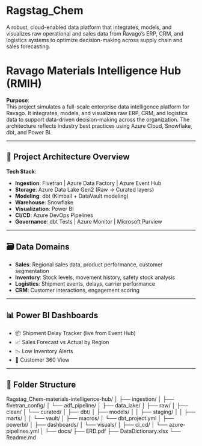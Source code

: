# Ragstag_Chem
A robust, cloud-enabled data platform that integrates, models, and visualizes raw operational and sales data from Ravago’s ERP, CRM, and logistics systems to optimize decision-making across supply chain and sales forecasting.

# Ravago Materials Intelligence Hub (RMIH)

**Purpose**:  
This project simulates a full-scale enterprise data intelligence platform for Ravago. It integrates, models, and visualizes raw ERP, CRM, and logistics data to support data-driven decision-making across the organization. The architecture reflects industry best practices using Azure Cloud, Snowflake, dbt, and Power BI.

---

## 🧱 Project Architecture Overview

**Tech Stack**:
- **Ingestion**: Fivetran | Azure Data Factory | Azure Event Hub
- **Storage**: Azure Data Lake Gen2 (Raw → Curated layers)
- **Modeling**: dbt (Kimball + DataVault modeling)
- **Warehouse**: Snowflake
- **Visualization**: Power BI
- **CI/CD**: Azure DevOps Pipelines
- **Governance**: dbt Tests | Azure Monitor | Microsoft Purview

---

## 🗃️ Data Domains

- **Sales**: Regional sales data, product performance, customer segmentation
- **Inventory**: Stock levels, movement history, safety stock analysis
- **Logistics**: Shipment events, delays, carrier performance
- **CRM**: Customer interactions, engagement scoring

---

## 📊 Power BI Dashboards

- 📦 Shipment Delay Tracker (live from Event Hub)
- 📈 Sales Forecast vs Actual by Region
- 📉 Low Inventory Alerts
- 🧾 Customer 360 View

---

## 📂 Folder Structure

Ragstag_Chem-materials-intelligence-hub/
│
├── ingestion/
│ ├── fivetran_config/
│ └── adf_pipeline/
│
├── data_lake/
│ ├── raw/
│ ├── clean/
│ └── curated/
│
├── dbt/
│ ├── models/
│ │ ├── staging/
│ │ ├── marts/
│ │ └── vault/
│ ├── macros/
│ └── dbt_project.yml
│
├── powerbi/
│ ├── dashboards/
│ └── visuals/
│
├── ci_cd/
│ └── azure-pipelines.yml
│
└── docs/
├── ERD.pdf
├── DataDictionary.xlsx
└── Readme.md
